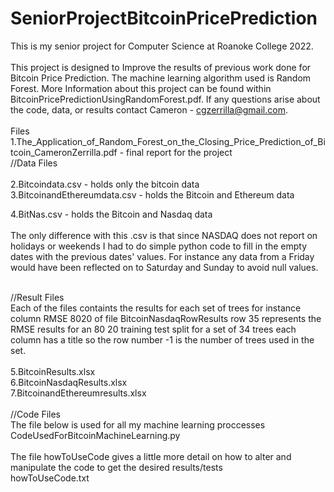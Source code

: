 # SeniorProjectBitcoinPricePrediction
This is my senior project for Computer Science at Roanoke College 2022.<br>
<br>
This project is designed to Improve the results of previous work done for Bitcoin Price Prediction. The machine learning
algorithm used is Random Forest. More Information about this project can be found within BitcoinPricePredictionUsingRandomForest.pdf. If any questions arise about the code, data, or results contact Cameron - cgzerrilla@gmail.com.<br>
<br>
Files<br>
1.The_Application_of_Random_Forest_on_the_Closing_Price_Prediction_of_Bitcoin_CameronZerrilla.pdf - final report for the project<br>
//Data Files <br>
<br>
2.Bitcoindata.csv - holds only the bitcoin data<br>
3.BitcoinandEthereumdata.csv - holds the Bitcoin and Ethereum data<br>

4.BitNas.csv - holds the Bitcoin and Nasdaq data<br>
<br>
The only difference with this .csv is that since NASDAQ does not report on holidays or weekends I had to do simple python code to fill in the empty
dates with the previous dates' values. For instance any data from a Friday would have been reflected on to Saturday and Sunday to avoid null values.
<br>

<br>
//Result Files<br>
Each of the files containts the results for each set of trees for instance column RMSE 8020 of file BitcoinNasdaqRowResults row 35 represents the RMSE results for an 80 20 training test split for a set of 34 trees each column has a title so the row number -1 is the number of trees used in the set.<br>
<br>
5.BitcoinResults.xlsx<br>
6.BitcoinNasdaqResults.xlsx<br>
7.BitcoinandEthereumresults.xlsx<br>
<br>
//Code Files <br>
The file below is used for all my machine learning proccesses <br>
CodeUsedForBitcoinMachineLearning.py <br>
<br>
The file howToUseCode gives a little more detail on how to alter and manipulate the code to get the desired results/tests <br>
howToUseCode.txt<br>
<br>
